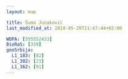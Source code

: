 ```yaml
---
layout: map

title: Šuma Junaković
last_modified_at: 2018-05-20T21:47:44+02:00

WDPA: [555552433]
BioRaS: [339]
geoSrbija:
  L1_183: [82]
  L1_302: [23]
  L1_362: [91]
---
```

